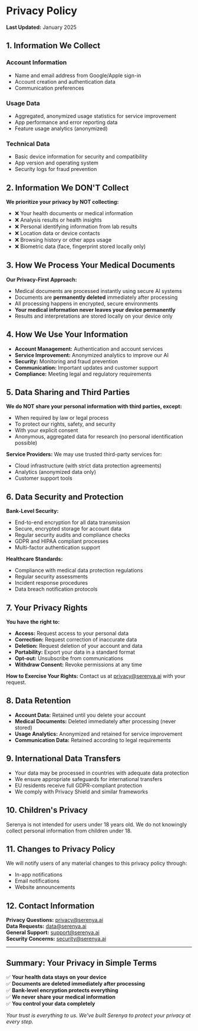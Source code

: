 # Privacy Policy

**Last Updated:** January 2025

## 1. Information We Collect

### Account Information
- Name and email address from Google/Apple sign-in
- Account creation and authentication data
- Communication preferences

### Usage Data  
- Aggregated, anonymized usage statistics for service improvement
- App performance and error reporting data
- Feature usage analytics (anonymized)

### Technical Data
- Basic device information for security and compatibility
- App version and operating system
- Security logs for fraud prevention

## 2. Information We DON'T Collect

**We prioritize your privacy by NOT collecting:**
- ❌ Your health documents or medical information
- ❌ Analysis results or health insights  
- ❌ Personal identifying information from lab results
- ❌ Location data or device contacts
- ❌ Browsing history or other apps usage
- ❌ Biometric data (face, fingerprint stored locally only)

## 3. How We Process Your Medical Documents

**Our Privacy-First Approach:**
- Medical documents are processed instantly using secure AI systems
- Documents are **permanently deleted** immediately after processing
- All processing happens in encrypted, secure environments
- **Your medical information never leaves your device permanently**
- Results and interpretations are stored locally on your device only

## 4. How We Use Your Information

- **Account Management:** Authentication and account services
- **Service Improvement:** Anonymized analytics to improve our AI
- **Security:** Monitoring and fraud prevention
- **Communication:** Important updates and customer support
- **Compliance:** Meeting legal and regulatory requirements

## 5. Data Sharing and Third Parties

**We do NOT share your personal information with third parties, except:**
- When required by law or legal process
- To protect our rights, safety, and security
- With your explicit consent
- Anonymous, aggregated data for research (no personal identification possible)

**Service Providers:** We may use trusted third-party services for:
- Cloud infrastructure (with strict data protection agreements)
- Analytics (anonymized data only)
- Customer support tools

## 6. Data Security and Protection

**Bank-Level Security:**
- End-to-end encryption for all data transmission
- Secure, encrypted storage for account data
- Regular security audits and compliance checks
- GDPR and HIPAA compliant processes
- Multi-factor authentication support

**Healthcare Standards:**
- Compliance with medical data protection regulations
- Regular security assessments
- Incident response procedures
- Data breach notification protocols

## 7. Your Privacy Rights

**You have the right to:**
- **Access:** Request access to your personal data
- **Correction:** Request correction of inaccurate data  
- **Deletion:** Request deletion of your account and data
- **Portability:** Export your data in a standard format
- **Opt-out:** Unsubscribe from communications
- **Withdraw Consent:** Revoke permissions at any time

**How to Exercise Your Rights:**
Contact us at privacy@serenya.ai with your request.

## 8. Data Retention

- **Account Data:** Retained until you delete your account
- **Medical Documents:** Deleted immediately after processing (never stored)
- **Usage Analytics:** Anonymized and retained for service improvement
- **Communication Data:** Retained according to legal requirements

## 9. International Data Transfers

- Your data may be processed in countries with adequate data protection
- We ensure appropriate safeguards for international transfers
- EU residents receive full GDPR-compliant protection
- We comply with Privacy Shield and similar frameworks

## 10. Children's Privacy

Serenya is not intended for users under 18 years old. We do not knowingly collect personal information from children under 18.

## 11. Changes to Privacy Policy

We will notify users of any material changes to this privacy policy through:
- In-app notifications
- Email notifications  
- Website announcements

## 12. Contact Information

**Privacy Questions:** privacy@serenya.ai  
**Data Requests:** data@serenya.ai  
**General Support:** support@serenya.ai  
**Security Concerns:** security@serenya.ai

---

## Summary: Your Privacy in Simple Terms

✅ **Your health data stays on your device**  
✅ **Documents are deleted immediately after processing**  
✅ **Bank-level encryption protects everything**  
✅ **We never share your medical information**  
✅ **You control your data completely**  

*Your trust is everything to us. We've built Serenya to protect your privacy at every step.*